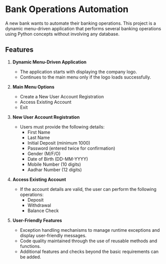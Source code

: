 # Bank Operations Automation

A new bank wants to automate their banking operations. This project is a dynamic menu-driven application that performs several banking operations using Python concepts without involving any database. 

## Features

1. **Dynamic Menu-Driven Application**
   - The application starts with displaying the company logo.
   - Continues to the main menu only if the logo loads successfully.

2. **Main Menu Options**
   - Create a New User Account Registration
   - Access Existing Account
   - Exit

3. **New User Account Registration**
   - Users must provide the following details:
     - First Name
     - Last Name
     - Initial Deposit (minimum 1000)
     - Password (entered twice for confirmation)
     - Gender (M/F/O)
     - Date of Birth (DD-MM-YYYY)
     - Mobile Number (10 digits)
     - Aadhar Number (12 digits)

4. **Access Existing Account**
   - If the account details are valid, the user can perform the following operations:
     - Deposit
     - Withdrawal
     - Balance Check

5. **User-Friendly Features**
   - Exception handling mechanisms to manage runtime exceptions and display user-friendly messages.
   - Code quality maintained through the use of reusable methods and functions.
   - Additional features and checks beyond the basic requirements can be added.


